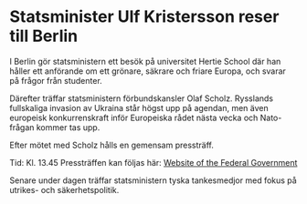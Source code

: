 # Statsminister Ulf Kristersson reser till Berlin

I Berlin gör statsministern ett besök på universitet Hertie School där han håller ett anförande om ett grönare, säkrare och friare Europa, och svarar på frågor från studenter.

Därefter träffar statsministern förbundskansler Olaf Scholz. Rysslands fullskaliga invasion av Ukraina står högst upp på agendan, men även europeisk konkurrenskraft inför Europeiska rådet nästa vecka och Nato-frågan kommer tas upp.

Efter mötet med Scholz hålls en gemensam pressträff.

Tid: Kl. 13.45
Pressträffen kan följas här: [Website of the Federal Government](https://www.bundesregierung.de/)

Senare under dagen träffar statsministern tyska tankesmedjor med fokus på utrikes- och säkerhetspolitik.
